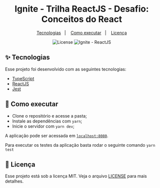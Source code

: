 <h1 align="center">Ignite - Trilha ReactJS - Desafio: Conceitos do React</h1>
<p align="center">
  <a href="#-tecnologias">Tecnologias</a>&nbsp;&nbsp;&nbsp;|&nbsp;&nbsp;&nbsp;
  <a href="#-como-executar">Como executar</a>&nbsp;&nbsp;&nbsp;|&nbsp;&nbsp;&nbsp;
  <a href="#-licença">Licença</a>
</p>

<p align="center">
  <img alt="License" src="https://img.shields.io/static/v1?label=license&message=MIT&color=8257E5&labelColor=000000">
  <img src="https://img.shields.io/static/v1?label=Ignite&message=ReactJS&color=61dafb&labelColor=11251c" alt="Ignite - ReactJS" />
</p>

## ✨ Tecnologias

Esse projeto foi desenvolvido com as seguintes tecnologias:

- [TypeScript](https://www.typescriptlang.org/)
- [ReactJS](https://reactjs.org/)
- [Jest](https://jestjs.io/)

## 🚀 Como executar

- Clone o repositório e acesse a pasta;
- Instale as dependências com `yarn`;
- Inicie o servidor com `yarn dev`;

A aplicação pode ser acessada em [`localhost:8080`](http://localhost:8080).

Para executar os testes da aplicação basta rodar o seguinte comando `yarn test`


## 📄 Licença

Esse projeto está sob a licença MIT. Veja o arquivo [LICENSE](LICENSE) para mais detalhes.